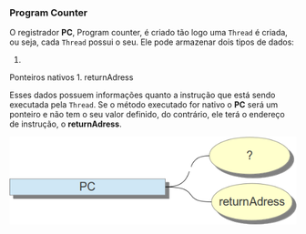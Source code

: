 ### Program Counter


O registrador **PC**, Program counter, é criado tão logo uma `Thread` é criada, ou seja, cada `Thread` possui o seu. Ele pode armazenar dois tipos de dados: 

1. 
Ponteiros nativos
1. 
returnAdress

Esses dados possuem informações quanto a instrução que está sendo executada pela `Thread`. Se o método executado for nativo o **PC** será um ponteiro e não tem o seu valor definido, do contrário, ele terá o endereço de instrução, o **returnAdress**.

![Funcionamento do PC](imagens/chapter_3_2.png)